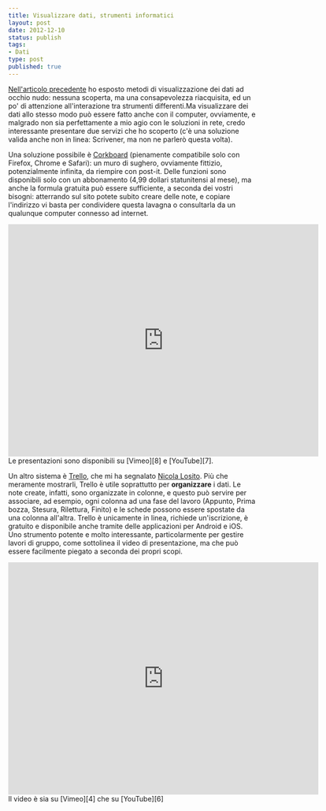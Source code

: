 ```yaml
--- 
title: Visualizzare dati, strumenti informatici
layout: post
date: 2012-12-10
status: publish
tags: 
- Dati
type: post
published: true
---
```

[Nell'articolo precedente][5] ho esposto metodi di visualizzazione dei dati ad occhio nudo: nessuna scoperta, ma una consapevolezza riacquisita, ed un po' di attenzione all'interazione tra strumenti differenti.Ma visualizzare dei dati allo stesso modo può essere fatto anche con il computer, ovviamente, e malgrado non sia perfettamente a mio agio con le soluzioni in rete, credo interessante presentare due servizi che ho scoperto (c'è una soluzione valida anche non in linea: Scrivener, ma non ne parlerò questa volta).

Una soluzione possibile è [<span lang="en">Corkboard</span>][1] (pienamente compatibile solo con <span lang="en">Firefox, Chrome</span> e Safari): un muro di sughero, ovviamente fittizio, potenzialmente infinita, da riempire con post-it. Delle funzioni sono disponibili solo con un abbonamento (4,99 dollari statunitensi al mese), ma anche la formula gratuita può essere sufficiente, a seconda dei vostri bisogni: atterrando sul sito potete subito creare delle note, e copiare l'indirizzo vi basta per condividere questa lavagna o consultarla da un qualunque <span lang="en">computer</span> connesso ad internet.

<iframe width="630" height="472" src="http://www.youtube.com/embed/GeaFCfOPwy" frameborder="0" allowfullscreen="allowfullscreen"></iframe>
Le presentazioni sono disponibili su [Vimeo][8] e [<span lang="en">YouTube</span>][7].

Un altro sistema è [Trello][3], che mi ha segnalato [Nicola Losito][2]. Più che meramente mostrarli, Trello è utile soprattutto per **organizzare** i dati. Le note create, infatti, sono organizzate in colonne, e questo può servire per associare, ad esempio, ogni colonna ad una fase del lavoro (Appunto, Prima bozza, Stesura, Rilettura, Finito) e le schede possono essere spostate da una colonna all'altra. Trello è unicamente in linea, richiede un'iscrizione, è gratuito e disponibile anche tramite delle applicazioni per <span lang="en">Android</span> e <span lang="en">iOS</span>. Uno strumento potente e molto interessante, particolarmente per gestire lavori di gruppo, come sottolinea il video di presentazione, ma che può essere facilmente piegato a seconda dei propri scopi.

<iframe width="630" height="472" src="http://www.youtube.com/embed/N_e9HvhtPLE" frameborder="0" allowfullscreen="allowfullscreen"></iframe>
Il video è sia su [Vimeo][4] che su [<span lang="en">YouTube</span>][6]

[1]: http://corkboard.me/ "Cork Board, in inglese"
[2]: http://koolinus.net "Nicola Losito, il suo blog"
[3]: http://trello.com/ "Trello, in inglese"
[4]: http://vimeo.com/29183832 "Presentazione di Trello, in inglese"
[5]: /2012/12/05/visualizzare-i-dati-con-fogli-di-carta.html
[6]: http://www.youtube.com/watch?v=N_e9HvhtPLE "Presentazione di Trello, in inglese"
[7]: http://www.youtube.com/watch?v=GeaFCfOPwy4 "Cork Board su Vimeo, in inglese"
[8]: http://vimeo.com/18369154 "Cork Board su Vimeo, in inglese"